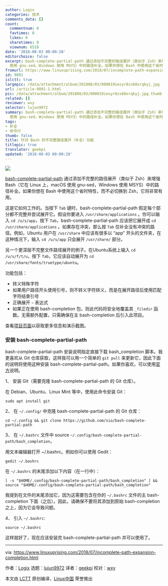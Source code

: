 ```yaml
---
author: Logix
categories: 技术
comments_data: []
count:
  commentnum: 0
  favtimes: 0
  likes: 0
  sharetimes: 0
  viewnum: 6518
date: '2018-08-03 00:00:28'
editorchoice: false
excerpt: bash-complete-partial-path 通过添加不完整的路径展开（类似于 Zsh）来增强 Bash（它在 Linux 上，macOS
  使用 gnu-sed，Windows 使用 MSYS）中的路径补全。如果你想在 Bash 中使用这个省时特性，而不必切换到 Zsh，它将非常有用。
fromurl: https://www.linuxuprising.com/2018/07/incomplete-path-expansion-completion.html
id: 9891
islctt: true
largepic: /data/attachment/album/201808/03/000019iesyr8zs68xrqkyj.jpg
url: /article-9891-1.html
pic: /data/attachment/album/201808/03/000019iesyr8zs68xrqkyj.jpg.thumb.jpg
related: []
reviewer: wxy
selector: lujun9972
summary: bash-complete-partial-path 通过添加不完整的路径展开（类似于 Zsh）来增强 Bash（它在 Linux 上，macOS
  使用 gnu-sed，Windows 使用 MSYS）中的路径补全。如果你想在 Bash 中使用这个省时特性，而不必切换到 Zsh，它将非常有用。
tags:
- 补全
- 命令行
thumb: false
title: 针对 Bash 的不完整路径展开（补全）功能
titlepic: true
translator: geekpi
updated: '2018-08-03 00:00:28'
---
```


![](/data/attachment/album/201808/03/000019iesyr8zs68xrqkyj.jpg)


[bash-complete-partial-path](https://github.com/sio/bash-complete-partial-path) 通过添加不完整的路径展开（类似于 Zsh）来增强 Bash（它在 Linux 上，macOS 使用 gnu-sed，Windows 使用 MSYS）中的路径补全。如果你想在 Bash 中使用这个省时特性，而不必切换到 Zsh，它将非常有用。


这是它如何工作的。当按下 `Tab` 键时，bash-complete-partial-path 假定每个部分都不完整并尝试展开它。假设你要进入 `/usr/share/applications` 。你可以输入 `cd /u/s/app`，按下 `Tab`，bash-complete-partial-path 应该把它展开成 `cd /usr/share/applications` 。如果存在冲突，那么按 `Tab` 仅补全没有冲突的路径。例如，Ubuntu 用户在 `/usr/share` 中应该有很多以 “app” 开头的文件夹，在这种情况下，输入 `cd /u/s/app` 只会展开 `/usr/share/` 部分。


另一个更深层不完整文件路径展开的例子。在Ubuntu系统上输入 `cd /u/s/f/t/u`，按下 `Tab`，它应该自动展开为 `cd /usr/share/fonts/truetype/ubuntu`。


功能包括：


* 转义特殊字符
* 如果用户路径开头使用引号，则不转义字符转义，而是在展开路径后使用匹配字符结束引号
* 正确展开 `~` 表达式
* 如果正在使用 bash-completion 包，则此代码将安全地覆盖其 `_filedir` 函数。无需额外配置，只需确保在主 bash-completion 后引入此项目。


查看[项目页面](https://github.com/sio/bash-complete-partial-path)以获取更多信息和演示截图。


### 安装 bash-complete-partial-path


bash-complete-partial-path 安装说明指定直接下载 bash\_completion 脚本。我更喜欢从 Git 仓库获取，这样我可以用一个简单的 `git pull` 来更新它，因此下面的说明将使用这种安装 bash-complete-partial-path。如果你喜欢，可以使用[官方](https://github.com/sio/bash-complete-partial-path#installation-and-updating)说明。


1、 安装 Git（需要克隆 bash-complete-partial-path 的 Git 仓库）。


在 Debian、Ubuntu、Linux Mint 等中，使用此命令安装 Git：



```
sudo apt install git

```

2、 在 `~/.config/` 中克隆 bash-complete-partial-path 的 Git 仓库：



```
cd ~/.config && git clone https://github.com/sio/bash-complete-partial-path

```

3、 在 `~/.bashrc` 文件中 source `~/.config/bash-complete-partial-path/bash_completion`，


用文本编辑器打开 ~/.bashrc。例如你可以使用 Gedit：



```
gedit ~/.bashrc

```

在 `~/.bashrc` 的末尾添加以下内容（在一行中）：



```
[ -s "$HOME/.config/bash-complete-partial-path/bash_completion" ] && source "$HOME/.config/bash-complete-partial-path/bash_completion"

```

我提到在文件的末尾添加它，因为这需要包含在你的 `~/.bashrc` 文件的主 bash-completion 下面（之后）。因此，请确保不要将其添加到原始 bash-completion 之上，因为它会导致问题。


4、 引入 `~/.bashrc`:



```
source ~/.bashrc

```

这样就好了，现在应该安装完 bash-complete-partial-path 并可以使用了。




---


via: <https://www.linuxuprising.com/2018/07/incomplete-path-expansion-completion.html>


作者：[Logix](https://plus.google.com/118280394805678839070) 选题：[lujun9972](https://github.com/lujun9972) 译者：[geekpi](https://github.com/geekpi) 校对：[wxy](https://github.com/wxy)


本文由 [LCTT](https://github.com/LCTT/TranslateProject) 原创编译，[Linux中国](https://linux.cn/) 荣誉推出